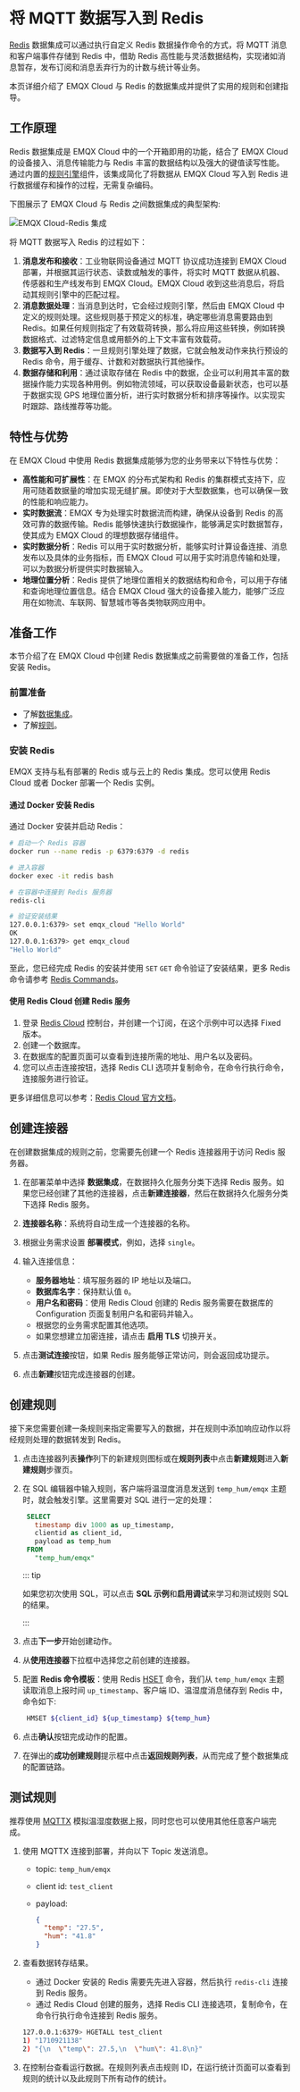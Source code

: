# 将 MQTT 数据写入到 Redis

[Redis](https://redis.io/) 数据集成可以通过执行自定义 Redis 数据操作命令的方式，将 MQTT 消息和客户端事件存储到 Redis 中，借助 Redis 高性能与灵活数据结构，实现诸如消息暂存，发布订阅和消息丢弃行为的计数与统计等业务。

本页详细介绍了 EMQX Cloud 与 Redis 的数据集成并提供了实用的规则和创建指导。

## 工作原理

Redis 数据集成是 EMQX Cloud 中的一个开箱即用的功能，结合了 EMQX Cloud 的设备接入、消息传输能力与 Redis 丰富的数据结构以及强大的键值读写性能。通过内置的[规则引擎](./rules.md)组件，该集成简化了将数据从 EMQX Cloud 写入到 Redis 进行数据缓存和操作的过程，无需复杂编码。

下图展示了 EMQX Cloud 与 Redis 之间数据集成的典型架构:

![EMQX Cloud-Redis 集成](./_assets/data_integration_redis.png)

将 MQTT 数据写入 Redis 的过程如下：

1. **消息发布和接收**：工业物联网设备通过 MQTT 协议成功连接到 EMQX Cloud 部署，并根据其运行状态、读数或触发的事件，将实时 MQTT 数据从机器、传感器和生产线发布到 EMQX Cloud。EMQX Cloud 收到这些消息后，将启动其规则引擎中的匹配过程。
2. **消息数据处理**：当消息到达时，它会经过规则引擎，然后由 EMQX Cloud 中定义的规则处理。这些规则基于预定义的标准，确定哪些消息需要路由到 Redis。如果任何规则指定了有效载荷转换，那么将应用这些转换，例如转换数据格式、过滤特定信息或用额外的上下文丰富有效载荷。
3. **数据写入到 Redis**：一旦规则引擎处理了数据，它就会触发动作来执行预设的 Redis 命令，用于缓存、计数和对数据执行其他操作。
4. **数据存储和利用**：通过读取存储在 Redis 中的数据，企业可以利用其丰富的数据操作能力实现各种用例。例如物流领域，可以获取设备最新状态，也可以基于数据实现 GPS 地理位置分析，进行实时数据分析和排序等操作。以实现实时跟踪、路线推荐等功能。

## 特性与优势

在 EMQX Cloud 中使用 Redis 数据集成能够为您的业务带来以下特性与优势：

- **高性能和可扩展性**：在 EMQX 的分布式架构和 Redis 的集群模式支持下，应用可随着数据量的增加实现无缝扩展。即使对于大型数据集，也可以确保一致的性能和响应能力。
- **实时数据流**：EMQX 专为处理实时数据流而构建，确保从设备到 Redis 的高效可靠的数据传输。Redis 能够快速执行数据操作，能够满足实时数据暂存，使其成为 EMQX Cloud 的理想数据存储组件。
- **实时数据分析**：Redis 可以用于实时数据分析，能够实时计算设备连接、消息发布以及具体的业务指标，而 EMQX Cloud 可以用于实时消息传输和处理，可以为数据分析提供实时数据输入。
- **地理位置分析**：Redis 提供了地理位置相关的数据结构和命令，可以用于存储和查询地理位置信息。结合 EMQX Cloud 强大的设备接入能力，能够广泛应用在如物流、车联网、智慧城市等各类物联网应用中。

## 准备工作
本节介绍了在 EMQX Cloud 中创建 Redis 数据集成之前需要做的准备工作，包括安装 Redis。

### 前置准备

- 了解[数据集成](./introduction.md)。
- 了解[规则](./rules.md)。

### 安装 Redis

EMQX 支持与私有部署的 Redis 或与云上的 Redis 集成。您可以使用 Redis Cloud 或者 Docker 部署一个 Redis 实例。

#### 通过 Docker 安装 Redis

通过 Docker 安装并启动 Redis：

```bash
# 启动一个 Redis 容器
docker run --name redis -p 6379:6379 -d redis

# 进入容器
docker exec -it redis bash

# 在容器中连接到 Redis 服务器
redis-cli

# 验证安装结果
127.0.0.1:6379> set emqx_cloud "Hello World"
OK
127.0.0.1:6379> get emqx_cloud
"Hello World"
```

至此，您已经完成 Redis 的安装并使用 `SET` `GET` 命令验证了安装结果，更多 Redis 命令请参考 [Redis Commands](https://redis.io/commands/)。

#### 使用 Redis Cloud 创建 Redis 服务

1. 登录 [Redis Cloud](https://redis.com/cloud/overview/) 控制台，并创建一个订阅，在这个示例中可以选择 Fixed 版本。
2. 创建一个数据库。
3. 在数据库的配置页面可以查看到连接所需的地址、用户名以及密码。
4. 您可以点击连接按钮，选择 Redis CLI 选项并复制命令，在命令行执行命令，连接服务进行验证。

更多详细信息可以参考：[Redis Cloud 官方文档](https://docs.redis.com/)。
## 创建连接器

在创建数据集成的规则之前，您需要先创建一个 Redis 连接器用于访问 Redis 服务器。

1. 在部署菜单中选择 **数据集成**，在数据持久化服务分类下选择 Redis 服务。如果您已经创建了其他的连接器，点击**新建连接器**，然后在数据持久化服务分类下选择 Redis 服务。

2. **连接器名称**：系统将自动生成一个连接器的名称。

3. 根据业务需求设置 **部署模式**，例如，选择 `single`。

4. 输入连接信息：

   - **服务器地址**：填写服务器的 IP 地址以及端口。
   - **数据库名字**：保持默认值 `0`。
   - **用户名和密码**：使用 Redis Cloud 创建的 Redis 服务需要在数据库的 Configuration 页面复制用户名和密码并输入。
   - 根据您的业务需求配置其他选项。
   - 如果您想建立加密连接，请点击 **启用 TLS** 切换开关。

5. 点击**测试连接**按钮，如果 Redis 服务能够正常访问，则会返回成功提示。

6. 点击**新建**按钮完成连接器的创建。

## 创建规则

接下来您需要创建一条规则来指定需要写入的数据，并在规则中添加响应动作以将经规则处理的数据转发到 Redis。

1. 点击连接器列表**操作**列下的新建规则图标或在**规则列表**中点击**新建规则**进入**新建规则**步骤页。

2. 在 SQL 编辑器中输入规则，客户端将温湿度消息发送到 `temp_hum/emqx` 主题时，就会触发引擎。这里需要对 SQL 进行一定的处理：

   ```sql
    SELECT
      timestamp div 1000 as up_timestamp,
      clientid as client_id,
      payload as temp_hum
    FROM
      "temp_hum/emqx"
   ```

   ::: tip

   如果您初次使用 SQL，可以点击 **SQL 示例**和**启用调试**来学习和测试规则 SQL 的结果。

   :::

3. 点击**下一步**开始创建动作。

4. 从**使用连接器**下拉框中选择您之前创建的连接器。

5. 配置 **Redis 命令模板**：使用 Redis [HSET](https://redis.io/commands/hset/) 命令，我们从 `temp_hum/emqx` 主题读取消息上报时间 `up_timestamp`、客户端 ID、温湿度消息储存到 Redis 中，命令如下:

   ```bash
    HMSET ${client_id} ${up_timestamp} ${temp_hum}
   ```

6. 点击**确认**按钮完成动作的配置。

7. 在弹出的**成功创建规则**提示框中点击**返回规则列表**，从而完成了整个数据集成的配置链路。

## 测试规则

推荐使用 [MQTTX](https://mqttx.app/) 模拟温湿度数据上报，同时您也可以使用其他任意客户端完成。

1. 使用 MQTTX 连接到部署，并向以下 Topic 发送消息。

   - topic: `temp_hum/emqx`

   - client id: `test_client`

   - payload:

     ```json
     {
       "temp": "27.5",
       "hum": "41.8"
     }
     ```

2. 查看数据转存结果。

   - 通过 Docker 安装的 Redis 需要先先进入容器，然后执行 `redis-cli` 连接到 Redis 服务。
   - 通过 Redis Cloud 创建的服务，选择 Redis CLI 连接选项，复制命令，在命令行执行命令连接到 Redis 服务。

   ```bash
   127.0.0.1:6379> HGETALL test_client
   1) "1710921138"
   2) "{\n  \"temp\": 27.5,\n  \"hum\": 41.8\n}"
   ```

3. 在控制台查看运行数据。在规则列表点击规则 ID，在运行统计页面可以查看到规则的统计以及此规则下所有动作的统计。
